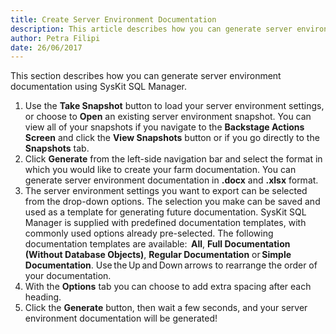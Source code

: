 ```yaml
---
title: Create Server Environment Documentation
description: This article describes how you can generate server environment documentation using SysKit SQL Manager.
author: Petra Filipi
date: 26/06/2017
---
```

This section describes how you can generate server environment documentation using SysKit SQL Manager.

1. Use the __Take Snapshot__ button to load your server environment settings, or choose to __Open__ an existing server environment snapshot. You can view all of your snapshots if you navigate to the __Backstage Actions Screen__ and click the __View Snapshots__ button or if you go directly to the __Snapshots__ tab.
2. Click __Generate__ from the left-side navigation bar and select the format in which you would like to create your farm documentation. You can generate server environment documentation in __.docx__ and __.xlsx__ format.
3. The server environment settings you want to export can be selected from the drop-down options. The selection you make can be saved and used as a template for generating future documentation. SysKit SQL Manager is supplied with predefined documentation templates, with commonly used options already pre-selected. The following documentation templates are available:  __All__, __Full Documentation (Without Database Objects)__, __Regular Documentation__ or __Simple Documentation__. Use the Up and Down arrows to rearrange the order of your documentation.
4. With the __Options__ tab you can choose to add extra spacing after each heading.
5. Click the __Generate__ button, then wait a few seconds, and your server environment documentation will be generated!